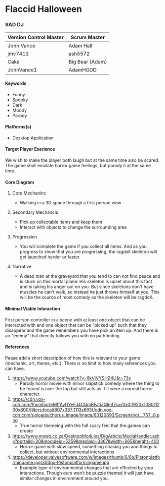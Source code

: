 # Flaccid Halloween

### SAD DJ

| Version Control Master | Scrum Master    |
| ---------------------- | --------------- |
| John Vance             | Adam Hall       |
| jmv7411                | ash5572         |
| Cake                   | Big Bear (Adam) |
| JohnVance1             | AdamHGDD        |

#### Keywords

-   Funny
-   Spooky
-   Dark
-   Moody
-   Parody

#### Platforms(s)

-   Desktop Application

#### Target Player Exerience

We wish to make the player both laugh but at the same time also be scared. The game shall emulate horror game feelings, but parody it at the same time.

#### Core Diagram

1.  Core Mechaninc

    -   Walking in a 3D space through a first person view

2.  Secondary Mechancis

    -   Pick up collectable items and keep them
    -   Interact with objects to change the surrounding area


3.  Progression

    -   You will complete the game if you collect all items. And as you progress to show that you are progressing, the ragdoll skeleton will get launched harder or faster.

4.  Narrative

    -   A dead man at the graveyard that you tend to can not find peace and is stuck on this mortal plane. His skeleton is upset about this fact and is taking his anger out on you. But since skeletons don't have muscles he can't walk, so instead he just throws himself at you. This will be the source of most comedy as the skeleton will be ragdoll.

#### Minimal Viable Interaction

First person controller in a scene with at least one object that can be interacted with and one object that can be "picked up" such that they disappear and the game remembers you have pick an item up. And there is an "enemy" that directly follows you with  no pathfinding.

#### References

Pease add a short description of how this is relevant to your game (mechanic, art, theme, etc.). There is no limit to how many references you can have.

1.  https://www.youtube.com/watch?v=6kVjVYSHZ4U&t=73s
    -  Parody horror movie with minor slapstick comedy where the thing to be feared is over the top but still acts as if it were a normal horror character.
2.  https://cdn.vox-cdn.com/thumbor/eMffAyUYeFJ4CQmBFJtjZQlmf7c=/0x0:1920x1080/1200x800/filters:focal(807x387:1113x693)/cdn.vox-cdn.com/uploads/chorus_image/image/63120693/Screenshot__757_.0.png
    -  True horror themeing with the full scary feel that the games can create
3. https://www.mweb.co.za/DesktopModules/DigArticle/MediaHandler.ashx?portalid=20&moduleid=5259&mediaid=3367&width=665&height=400
    -  Horror game with slow speed, something chasing you and things to collect, but without environmental interactions
4.  https://developer.valvesoftware.com/w/images/thumb/6/6b/Pistonplatformingame.jpg/300px-Pistonplatformingame.jpg
    -  Example type of environmental changes that are effected by your interactions. Though ours won't be puzzle themed it will just have similar changes in environment around you.
